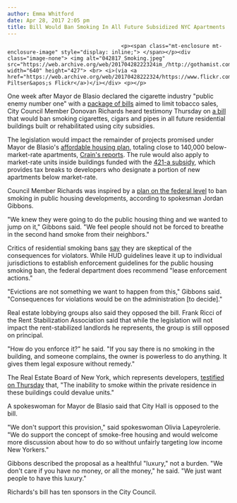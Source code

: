 ```yaml
---
author: Emma Whitford
date: Apr 28, 2017 2:05 pm
title: Bill Would Ban Smoking In All Future Subsidized NYC Apartments 
---
```


	
										<p><span class="mt-enclosure mt-enclosure-image" style="display: inline;"> </span></p><div class="image-none"> <img alt="042817_Smoking.jpeg" src="https://web.archive.org/web/20170428222324im_/http://gothamist.com/attachments/nyc_ewhitford/042817_Smoking.jpeg" width="640" height="427"> <br> <i>(via <a href="https://web.archive.org/web/20170428222324/https://www.flickr.com/photos/cityraven/4462799743/">Vitaliy Piltser&apos;s Flickr</a>)</i></div> <p></p>

<p>One week after Mayor de Blasio declared the cigarette industry &quot;public enemy number one&quot; with a <a href="https://web.archive.org/web/20170428222324/http://gothamist.com/2016/12/01/public_housing_smoke_ban.php">package of bills</a> aimed to limit tobacco sales, City Council Member Donovan Richards heard testimony Thursday on <a href="https://web.archive.org/web/20170428222324/http://legistar.council.nyc.gov/LegislationDetail.aspx?ID=2505960&amp;GUID=7619A76A-C0CA-4D3F-973F-DDECE444A441&amp;Options=&amp;Search=">a bill</a> that would ban smoking cigarettes, cigars and pipes in all future residential buildings built or rehabilitated using city subsidies. </p>

<p>The legislation would impact the remainder of projects promised under Mayor de Blasio&apos;s <a href="https://web.archive.org/web/20170428222324/http://gothamist.com/2016/07/26/affordable_housing_deblasio.php">affordable housing plan</a>, totaling close to 140,000 below-market-rate apartments, <a href="https://web.archive.org/web/20170428222324/http://www.crainsnewyork.com/article/20170427/POLITICS/170429885/city-council-moves-to-ban-smoking-in-most-new-apartments?utm_content=realestate&amp;utm_campaign=socialflow&amp;utm_source=twitter&amp;utm_medium=social">Crain&apos;s reports</a>. The rule would also apply to market-rate units inside buildings funded with the <a href="https://web.archive.org/web/20170428222324/http://gothamist.com/2017/04/11/affordable_housing_development.php">421-a subsidy</a>, which provides tax breaks to developers who designate a portion of new apartments below market-rate. </p>

<p>Council Member Richards was inspired by a <a href="https://web.archive.org/web/20170428222324/http://gothamist.com/2016/12/01/public_housing_smoke_ban.php">plan on the federal level</a> to ban smoking in public housing developments, according to spokesman Jordan Gibbons. </p>

<p>&quot;We knew they were going to do the public housing thing and we wanted to jump on it,&quot; Gibbons said. &quot;We feel people should not be forced to breathe in the second hand smoke from their neighbors.&quot; </p>

<p>Critics of residential smoking bans <a href="https://web.archive.org/web/20170428222324/https://www.dnainfo.com/new-york/20170427/williamsburg/east-river-ferry-bought-nyc-ferry-east-river-route-commuter-boats">say</a> they are skeptical of the consequences for violators. While HUD guidelines leave it up to individual jurisdictions to establish enforcement guidelines for the public housing smoking ban, the federal department does recommend &quot;lease enforcement actions.&quot; </p>

<p>&quot;Evictions are not something we want to happen from this,&quot; Gibbons said. &quot;Consequences for violations would be on the administration [to decide].&quot; </p>

<p>Real estate lobbying groups also said they opposed the bill. Frank Ricci of the Rent Stabilization Association said that while the legislation will not impact the rent-stabilized landlords he represents, the group is still opposed on principal. </p>

<p>&quot;How do you enforce it?&quot; he said. &quot;If you say there is no smoking in the building, and someone complains, the owner is powerless to do anything. It gives them legal exposure without remedy.&quot; </p>

<p>The Real Estate Board of New York, which represents developers, <a href="https://web.archive.org/web/20170428222324/https://www.rebny.com/content/rebny/en/newsroom/testimony/2017_Testimony/Legislative_Memorandum_Smoking_in_Housing_Accommodations.html">testified on Thursday</a> that, &quot;The inability to smoke within the private residence in these buildings could devalue units.&quot; </p>

<p>A spokeswoman for Mayor de Blasio said that City Hall is opposed to the bill. </p>

<p>&quot;We don&apos;t support this provision,&quot; said spokeswoman Olivia Lapeyrolerie. &quot;We do support the concept of smoke-free housing and would welcome more discussion about how to do so without unfairly targeting low income New Yorkers.&quot; </p>

<p>Gibbons described the proposal as a healthful &quot;luxury,&quot; not a burden. &quot;We don&apos;t care if you have no money, or all the money,&quot; he said. &quot;We just want people to have this luxury.&quot; </p>

<p>Richards&apos;s bill has ten sponsors in the City Council. </p>					
										
									
				